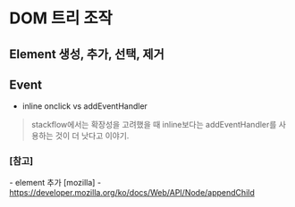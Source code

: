 # DOM 트리 조작

## Element 생성, 추가, 선택, 제거



## Event

* inline onclick vs addEventHandler
> stackflow에서는 확장성을 고려했을 때 inline보다는 addEventHandler를 사용하는 것이 더 낫다고 이야기.


### [참고]

  *-* element 추가 [mozilla] - https://developer.mozilla.org/ko/docs/Web/API/Node/appendChild <br>
  